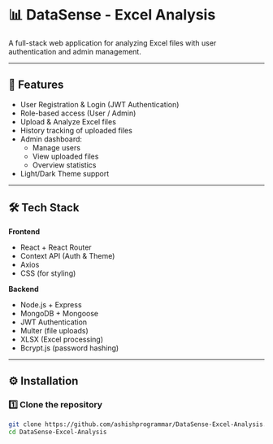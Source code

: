 # 📊 DataSense - Excel Analysis

A full-stack web application for analyzing Excel files with user authentication and admin management.

---

## 🚀 Features
- User Registration & Login (JWT Authentication)
- Role-based access (User / Admin)
- Upload & Analyze Excel files
- History tracking of uploaded files
- Admin dashboard:
  - Manage users
  - View uploaded files
  - Overview statistics
- Light/Dark Theme support

---

## 🛠️ Tech Stack
**Frontend**
- React + React Router
- Context API (Auth & Theme)
- Axios
- CSS (for styling)

**Backend**
- Node.js + Express
- MongoDB + Mongoose
- JWT Authentication
- Multer (file uploads)
- XLSX (Excel processing)
- Bcrypt.js (password hashing)

---

## ⚙️ Installation

### 1️⃣ Clone the repository
```bash
git clone https://github.com/ashishprogrammar/DataSense-Excel-Analysis.git
cd DataSense-Excel-Analysis
